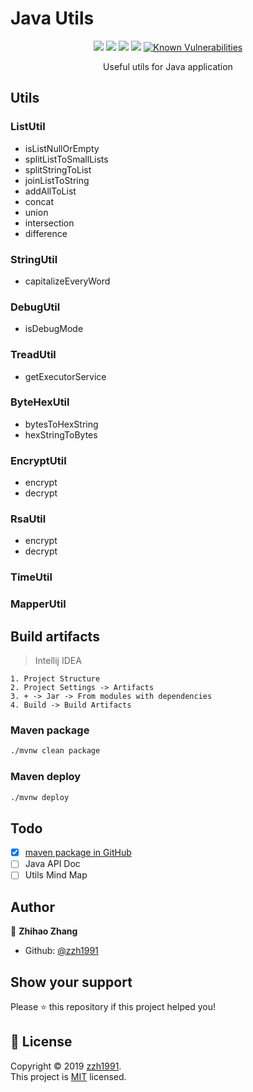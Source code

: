 # Java Utils

<p align="center">
    <p align="center">
        <a href="https://github.com/zzh1991/Java-Util/blob/master/LICENSE"><img src="https://img.shields.io/github/license/zzh1991/Java-Util.svg"></a>
        <a href="#"><img src="https://img.shields.io/github/languages/top/zzh1991/Java-Util.svg"></a>
        <a href="#"><img src="https://img.shields.io/github/languages/count/zzh1991/Java-Util.svg"></a>
        <a href="#"><img src="https://img.shields.io/github/search/zzh1991/Java-Util/goto.svg"></a>
        <a href="https://snyk.io//test/github/zzh1991/Java-Util?targetFile=pom.xml"><img src="https://snyk.io//test/github/zzh1991/Java-Util/badge.svg?targetFile=pom.xml" alt="Known Vulnerabilities" data-canonical-src="https://snyk.io//test/github/zzh1991/Java-Util?targetFile=pom.xml" style="max-width:100%;"></a>
    </p>
    <p align="center">
        Useful utils for Java application<br>
    </p>
</p>

## Utils

### ListUtil

- isListNullOrEmpty
- splitListToSmallLists
- splitStringToList
- joinListToString
- addAllToList
- concat
- union
- intersection
- difference

### StringUtil

- capitalizeEveryWord

### DebugUtil

- isDebugMode

### TreadUtil

- getExecutorService

### ByteHexUtil

- bytesToHexString
- hexStringToBytes

### EncryptUtil

- encrypt
- decrypt

### RsaUtil

- encrypt
- decrypt

### TimeUtil

### MapperUtil

## Build artifacts
> Intellij IDEA
```
1. Project Structure
2. Project Settings -> Artifacts
3. + -> Jar -> From modules with dependencies
4. Build -> Build Artifacts
```

### Maven package

```bash
./mvnw clean package
```

### Maven deploy

```bash
./mvnw deploy
```

## Todo

- [x] [maven package in GitHub](https://github.com/zzh1991/Java-Util/packages/)
- [ ] Java API Doc
- [ ] Utils Mind Map

## Author

👤 **Zhihao Zhang**

- Github: [@zzh1991](https://github.com/zzh1991)

## Show your support

Please ⭐️ this repository if this project helped you!

## 📝 License

Copyright © 2019 [zzh1991](https://github.com/zzh1991).<br />
This project is [MIT](https://github.com/zzh1991/Java-Util/blob/master/LICENSE) licensed.